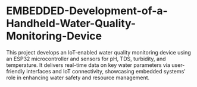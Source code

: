 # EMBEDDED-Development-of-a-Handheld-Water-Quality-Monitoring-Device
This project develops an IoT-enabled water quality monitoring device using an ESP32 microcontroller and sensors for pH, TDS, turbidity, and temperature. It delivers real-time data on key water parameters via user-friendly interfaces and IoT connectivity, showcasing embedded systems' role in enhancing water safety and resource management.
